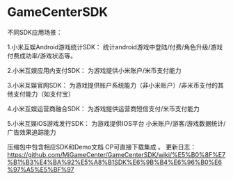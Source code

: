 # GameCenterSDK
不同SDK应用场景：

1.小米互娱Android游戏统计SDK：
  统计android游戏中登陆/付费/角色升级/游戏付费成功率/游戏状态等。
  
2.小米互娱应用内支付SDK：
  为游戏提供小米账户/米币支付能力
  
3.小米互娱官网SDK：
  为游戏提供账户系统能力（非小米账户）/非米币支付的其他支付能力（如支付宝）
  
4.小米互娱运营商融合SDK：
  为游戏提供运营商短信支付/米币支付能力
  
5.小米互娱iOS游戏发行SDK：
  为游戏提供IOS平台 小米账户/游客/游戏数据统计/广告效果追踪能力

压缩包中包含相应SDK和Demo文档 CP可直接下载集成 。
更新日志：
https://github.com/MiGameCenter/GameCenterSDK/wiki/%E5%B0%8F%E7%B1%B3%E4%BA%92%E5%A8%B1SDK%E6%9B%B4%E6%96%B0%E6%97%A5%E5%BF%97
